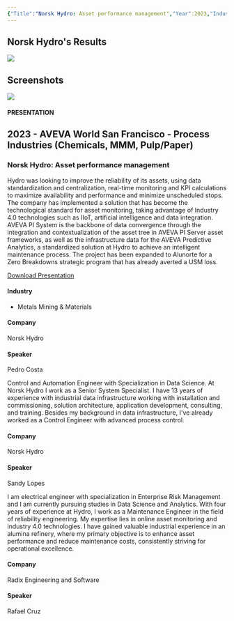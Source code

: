 ```yaml
---
{"Title":"Norsk Hydro: Asset performance management","Year":2023,"Industry":"Metals Mining & Materials","URL":"https://resources.osisoft.com/presentations/norsk-hydro--asset-performance-management/","PDF":"https://cdn.osisoft.com/osi/presentations/2023-AVEVA-San-Francisco/UC23NA-2PRI08-NorskHydro-Costa-Norsk-Hydro-Asset-performance-management.pdf","Company":"Norsk Hydro","Keywords":["CBM"],"dg-publish":true,"permalink":"/aveva/customer-stories/2023/2023-norsk-hydro-norsk-hydro-asset-performance-management/","dgPassFrontmatter":true}
---
```


## Norsk Hydro's Results
![](https://i.imgur.com/05mIimo.jpeg)

## Screenshots
![](https://i.imgur.com/7ZKmtHY.png)

#### PRESENTATION

## 2023 - AVEVA World San Francisco - Process Industries (Chemicals, MMM, Pulp/Paper)

### Norsk Hydro: Asset performance management

Hydro was looking to improve the reliability of its assets, using data standardization and centralization, real-time monitoring and KPI calculations to maximize availability and performance and minimize unscheduled stops. The company has implemented a solution that has become the technological standard for asset monitoring, taking advantage of Industry 4.0 technologies such as IIoT, artificial intelligence and data integration. AVEVA PI System is the backbone of data convergence through the integration and contextualization of the asset tree in AVEVA PI Server asset frameworks, as well as the infrastructure data for the AVEVA Predictive Analytics, a standardized solution at Hydro to achieve an intelligent maintenance process. The project has been expanded to Alunorte for a Zero Breakdowns strategic program that has already averted a USM loss.

[Download Presentation](https://cdn.osisoft.com/osi/presentations/2023-AVEVA-San-Francisco/UC23NA-2PRI08-NorskHydro-Costa-Norsk-Hydro-Asset-performance-management.pdf)

#### Industry

- Metals Mining & Materials

#### Company

Norsk Hydro

#### Speaker

Pedro Costa

Control and Automation Engineer with Specialization in Data Science. At Norsk Hydro I work as a Senior System Specialist. I have 13 years of experience with industrial data infrastructure working with installation and commissioning, solution architecture, application development, consulting, and training. Besides my background in data infrastructure, I've already worked as a Control Engineer with advanced process control.

#### Company

Norsk Hydro

#### Speaker

Sandy Lopes

I am electrical engineer with specialization in Enterprise Risk Management and I am currently pursuing studies in Data Science and Analytics. With four years of experience at Hydro, I work as a Maintenance Engineer in the field of reliability engineering. My expertise lies in online asset monitoring and industry 4.0 technologies. I have gained valuable industrial experience in an alumina refinery, where my primary objective is to enhance asset performance and reduce maintenance costs, consistently striving for operational excellence.

#### Company

Radix Engineering and Software

#### Speaker

Rafael Cruz
